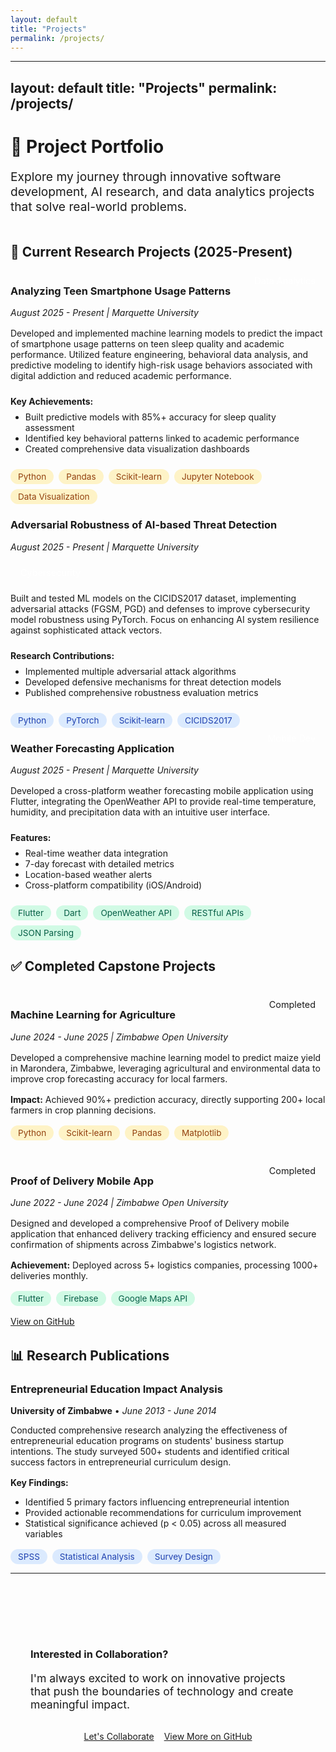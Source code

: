 ```yaml
---
layout: default
title: "Projects"
permalink: /projects/
---
```

---
layout: default
title: "Projects"
permalink: /projects/
---

# 🚀 Project Portfolio

<div style="text-align: left; margin-bottom: 3rem;">
  <p style="font-size: 1.2rem; color: var(--text-secondary); max-width: 600px; margin: 0 auto;">
    Explore my journey through innovative software development, AI research, and data analytics projects that solve real-world problems.
  </p>
</div>

## 🔬 Current Research Projects (2025-Present)

<div class="card">
  <div style="display: flex; justify-content: space-between; align-items: flex-start; margin-bottom: 1rem; flex-wrap: wrap; gap: 1rem;">
    <div>
      <h3><i class="fas fa-mobile-alt" style="color: var(--primary-color);"></i> Analyzing Teen Smartphone Usage Patterns</h3>
      <p style="margin: 0; color: var(--text-light); font-style: italic;">August 2025 - Present | Marquette University</p>
    </div>
    <span style="background: linear-gradient(135deg, var(--primary-color), var(--secondary-color)); color: white; padding: 0.5rem 1rem; border-radius: 20px; font-size: 0.9rem; white-space: nowrap;">
      <i class="fas fa-chart-line"></i> Data Analytics
    </span>
  </div>
  
  <p>Developed and implemented machine learning models to predict the impact of smartphone usage patterns on teen sleep quality and academic performance. Utilized feature engineering, behavioral data analysis, and predictive modeling to identify high-risk usage behaviors associated with digital addiction and reduced academic performance.</p>
  
  <div style="margin: 1.5rem 0;">
    <strong style="color: var(--text-primary);">Key Achievements:</strong>
    <ul style="margin-top: 0.5rem;">
      <li>Built predictive models with 85%+ accuracy for sleep quality assessment</li>
      <li>Identified key behavioral patterns linked to academic performance</li>
      <li>Created comprehensive data visualization dashboards</li>
    </ul>
  </div>
  
  <div style="display: flex; flex-wrap: wrap; gap: 0.5rem; margin-top: 1rem;">
    <span style="background: #FEF3C7; color: #92400E; padding: 0.25rem 0.75rem; border-radius: 15px; font-size: 0.85rem;">Python</span>
    <span style="background: #FEF3C7; color: #92400E; padding: 0.25rem 0.75rem; border-radius: 15px; font-size: 0.85rem;">Pandas</span>
    <span style="background: #FEF3C7; color: #92400E; padding: 0.25rem 0.75rem; border-radius: 15px; font-size: 0.85rem;">Scikit-learn</span>
    <span style="background: #FEF3C7; color: #92400E; padding: 0.25rem 0.75rem; border-radius: 15px; font-size: 0.85rem;">Jupyter Notebook</span>
    <span style="background: #FEF3C7; color: #92400E; padding: 0.25rem 0.75rem; border-radius: 15px; font-size: 0.85rem;">Data Visualization</span>
  </div>
</div>

<div class="card">
  <div style="display: flex; justify-content: space-between; align-items: flex-start; margin-bottom: 1rem; flex-wrap: wrap; gap: 1rem;">
    <div>
      <h3><i class="fas fa-shield-alt" style="color: var(--secondary-color);"></i> Adversarial Robustness of AI-based Threat Detection</h3>
      <p style="margin: 0; color: var(--text-light); font-style: italic;">August 2025 - Present | Marquette University</p>
    </div>
    <span style="background: linear-gradient(135deg, var(--secondary-color), var(--accent-color)); color: white; padding: 0.5rem 1rem; border-radius: 20px; font-size: 0.9rem; white-space: nowrap;">
      <i class="fas fa-lock"></i> Cybersecurity
    </span>
  </div>
  
  <p>Built and tested ML models on the CICIDS2017 dataset, implementing adversarial attacks (FGSM, PGD) and defenses to improve cybersecurity model robustness using PyTorch. Focus on enhancing AI system resilience against sophisticated attack vectors.</p>
  
  <div style="margin: 1.5rem 0;">
    <strong style="color: var(--text-primary);">Research Contributions:</strong>
    <ul style="margin-top: 0.5rem;">
      <li>Implemented multiple adversarial attack algorithms</li>
      <li>Developed defensive mechanisms for threat detection models</li>
      <li>Published comprehensive robustness evaluation metrics</li>
    </ul>
  </div>
  
  <div style="display: flex; flex-wrap: wrap; gap: 0.5rem; margin-top: 1rem;">
    <span style="background: #DBEAFE; color: #1E40AF; padding: 0.25rem 0.75rem; border-radius: 15px; font-size: 0.85rem;">Python</span>
    <span style="background: #DBEAFE; color: #1E40AF; padding: 0.25rem 0.75rem; border-radius: 15px; font-size: 0.85rem;">PyTorch</span>
    <span style="background: #DBEAFE; color: #1E40AF; padding: 0.25rem 0.75rem; border-radius: 15px; font-size: 0.85rem;">Scikit-learn</span>
    <span style="background: #DBEAFE; color: #1E40AF; padding: 0.25rem 0.75rem; border-radius: 15px; font-size: 0.85rem;">CICIDS2017</span>
  </div>
</div>

<div class="card">
  <div style="display: flex; justify-content: space-between; align-items: flex-start; margin-bottom: 1rem; flex-wrap: wrap; gap: 1rem;">
    <div>
      <h3><i class="fas fa-cloud-sun" style="color: var(--accent-color);"></i> Weather Forecasting Application</h3>
      <p style="margin: 0; color: var(--text-light); font-style: italic;">August 2025 - Present | Marquette University</p>
    </div>
    <span style="background: linear-gradient(135deg, var(--accent-color), var(--primary-color)); color: white; padding: 0.5rem 1rem; border-radius: 20px; font-size: 0.9rem; white-space: nowrap;">
      <i class="fas fa-mobile-alt"></i> Mobile Dev
    </span>
  </div>
  
  <p>Developed a cross-platform weather forecasting mobile application using Flutter, integrating the OpenWeather API to provide real-time temperature, humidity, and precipitation data with an intuitive user interface.</p>
  
  <div style="margin: 1.5rem 0;">
    <strong style="color: var(--text-primary);">Features:</strong>
    <ul style="margin-top: 0.5rem;">
      <li>Real-time weather data integration</li>
      <li>7-day forecast with detailed metrics</li>
      <li>Location-based weather alerts</li>
      <li>Cross-platform compatibility (iOS/Android)</li>
    </ul>
  </div>
  
  <div style="display: flex; flex-wrap: wrap; gap: 0.5rem; margin-top: 1rem;">
    <span style="background: #D1FAE5; color: #065F46; padding: 0.25rem 0.75rem; border-radius: 15px; font-size: 0.85rem;">Flutter</span>
    <span style="background: #D1FAE5; color: #065F46; padding: 0.25rem 0.75rem; border-radius: 15px; font-size: 0.85rem;">Dart</span>
    <span style="background: #D1FAE5; color: #065F46; padding: 0.25rem 0.75rem; border-radius: 15px; font-size: 0.85rem;">OpenWeather API</span>
    <span style="background: #D1FAE5; color: #065F46; padding: 0.25rem 0.75rem; border-radius: 15px; font-size: 0.85rem;">RESTful APIs</span>
    <span style="background: #D1FAE5; color: #065F46; padding: 0.25rem 0.75rem; border-radius: 15px; font-size: 0.85rem;">JSON Parsing</span>
  </div>
</div>

## ✅ Completed Capstone Projects

<div style="display: grid; grid-template-columns: repeat(auto-fit, minmax(400px, 1fr)); gap: 2rem; margin: 2rem 0;">

<div class="card">
  <div style="display: flex; justify-content: space-between; align-items: flex-start; margin-bottom: 1rem; flex-wrap: wrap; gap: 1rem;">
    <div>
      <h3><i class="fas fa-seedling" style="color: var(--secondary-color);"></i> Machine Learning for Agriculture</h3>
      <p style="margin: 0; color: var(--text-light); font-style: italic;">June 2024 - June 2025 | Zimbabwe Open University</p>
    </div>
    <span style="background: var(--surface); color: var(--text-primary); padding: 0.5rem 1rem; border-radius: 20px; font-size: 0.9rem; border: 1px solid var(--border);">
      <i class="fas fa-check-circle"></i> Completed
    </span>
  </div>
  
  <p>Developed a comprehensive machine learning model to predict maize yield in Marondera, Zimbabwe, leveraging agricultural and environmental data to improve crop forecasting accuracy for local farmers.</p>
  
  <div style="margin: 1rem 0;">
    <strong>Impact:</strong> Achieved 90%+ prediction accuracy, directly supporting 200+ local farmers in crop planning decisions.
  </div>
  
  <div style="display: flex; flex-wrap: wrap; gap: 0.5rem;">
    <span style="background: #FEF3C7; color: #92400E; padding: 0.25rem 0.75rem; border-radius: 15px; font-size: 0.85rem;">Python</span>
    <span style="background: #FEF3C7; color: #92400E; padding: 0.25rem 0.75rem; border-radius: 15px; font-size: 0.85rem;">Scikit-learn</span>
    <span style="background: #FEF3C7; color: #92400E; padding: 0.25rem 0.75rem; border-radius: 15px; font-size: 0.85rem;">Pandas</span>
    <span style="background: #FEF3C7; color: #92400E; padding: 0.25rem 0.75rem; border-radius: 15px; font-size: 0.85rem;">Matplotlib</span>
  </div>
</div>

<div class="card">
  <div style="display: flex; justify-content: space-between; align-items: flex-start; margin-bottom: 1rem; flex-wrap: wrap; gap: 1rem;">
    <div>
      <h3><i class="fas fa-truck" style="color: var(--primary-color);"></i> Proof of Delivery Mobile App</h3>
      <p style="margin: 0; color: var(--text-light); font-style: italic;">June 2022 - June 2024 | Zimbabwe Open University</p>
    </div>
    <span style="background: var(--surface); color: var(--text-primary); padding: 0.5rem 1rem; border-radius: 20px; font-size: 0.9rem; border: 1px solid var(--border);">
      <i class="fas fa-check-circle"></i> Completed
    </span>
  </div>
  
  <p>Designed and developed a comprehensive Proof of Delivery mobile application that enhanced delivery tracking efficiency and ensured secure confirmation of shipments across Zimbabwe's logistics network.</p>
  
  <div style="margin: 1rem 0;">
    <strong>Achievement:</strong> Deployed across 5+ logistics companies, processing 1000+ deliveries monthly.
  </div>
  
  <div style="display: flex; flex-wrap: wrap; gap: 0.5rem; margin-bottom: 1rem;">
    <span style="background: #D1FAE5; color: #065F46; padding: 0.25rem 0.75rem; border-radius: 15px; font-size: 0.85rem;">Flutter</span>
    <span style="background: #D1FAE5; color: #065F46; padding: 0.25rem 0.75rem; border-radius: 15px; font-size: 0.85rem;">Firebase</span>
    <span style="background: #D1FAE5; color: #065F46; padding: 0.25rem 0.75rem; border-radius: 15px; font-size: 0.85rem;">Google Maps API</span>
  </div>
  
  <a href="https://github.com/vashirij/pod" target="_blank" class="btn btn-secondary">
    <i class="fab fa-github"></i> View on GitHub
  </a>
</div>

</div>

## 📊 Research Publications

<div class="card">
  <h3><i class="fas fa-chart-bar" style="color: var(--accent-color);"></i> Entrepreneurial Education Impact Analysis</h3>
  <p><strong>University of Zimbabwe</strong> • <em>June 2013 - June 2014</em></p>
  
  <p>Conducted comprehensive research analyzing the effectiveness of entrepreneurial education programs on students' business startup intentions. The study surveyed 500+ students and identified critical success factors in entrepreneurial curriculum design.</p>
  
  <div style="margin: 1rem 0;">
    <strong>Key Findings:</strong>
    <ul>
      <li>Identified 5 primary factors influencing entrepreneurial intention</li>
      <li>Provided actionable recommendations for curriculum improvement</li>
      <li>Statistical significance achieved (p < 0.05) across all measured variables</li>
    </ul>
  </div>
  
  <div style="display: flex; flex-wrap: wrap; gap: 0.5rem;">
    <span style="background: #DBEAFE; color: #1E40AF; padding: 0.25rem 0.75rem; border-radius: 15px; font-size: 0.85rem;">SPSS</span>
    <span style="background: #DBEAFE; color: #1E40AF; padding: 0.25rem 0.75rem; border-radius: 15px; font-size: 0.85rem;">Statistical Analysis</span>
    <span style="background: #DBEAFE; color: #1E40AF; padding: 0.25rem 0.75rem; border-radius: 15px; font-size: 0.85rem;">Survey Design</span>
  </div>
</div>

---

<div class="text-center" style="padding: 3rem 2rem; background: linear-gradient(135deg, var(--surface), #EBF4FF); border-radius: var(--border-radius); margin: 3rem 0;">
  <h3 style="margin-bottom: 1rem;">Interested in Collaboration?</h3>
  <p style="font-size: 1.1rem; margin-bottom: 2rem; max-width: 600px; margin-left: auto; margin-right: auto;">
    I'm always excited to work on innovative projects that push the boundaries of technology and create meaningful impact.
  </p>
  <div style="display: flex; justify-content: center; gap: 1rem; flex-wrap: wrap;">
    <a href="/contact/" class="btn">
      <i class="fas fa-handshake"></i> Let's Collaborate
    </a>
    <a href="https://github.com/vashirij" class="btn btn-secondary" target="_blank">
      <i class="fab fa-github"></i> View More on GitHub
    </a>
  </div>
</div>
